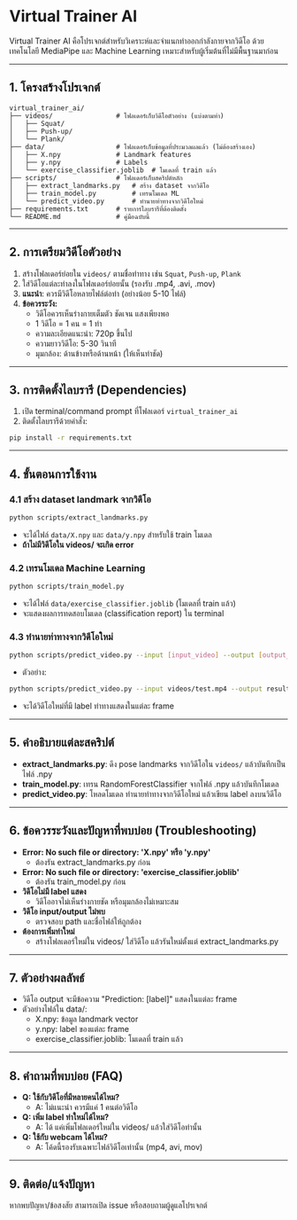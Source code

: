 # Virtual Trainer AI

Virtual Trainer AI คือโปรเจกต์สำหรับวิเคราะห์และจำแนกท่าออกกำลังกายจากวิดีโอ ด้วยเทคโนโลยี MediaPipe และ Machine Learning เหมาะสำหรับผู้เริ่มต้นที่ไม่มีพื้นฐานมาก่อน

---

## 1. โครงสร้างโปรเจกต์

```
virtual_trainer_ai/
├── videos/                # โฟลเดอร์เก็บวิดีโอตัวอย่าง (แบ่งตามท่า)
│   ├── Squat/
│   ├── Push-up/
│   └── Plank/
├── data/                  # โฟลเดอร์เก็บข้อมูลที่ประมวลผลแล้ว (ไม่ต้องสร้างเอง)
│   ├── X.npy              # Landmark features
│   ├── y.npy              # Labels
│   └── exercise_classifier.joblib  # โมเดลที่ train แล้ว
├── scripts/               # โฟลเดอร์เก็บสคริปต์หลัก
│   ├── extract_landmarks.py   # สร้าง dataset จากวิดีโอ
│   ├── train_model.py         # เทรนโมเดล ML
│   └── predict_video.py       # ทำนายท่าทางจากวิดีโอใหม่
├── requirements.txt       # รายการไลบรารีที่ต้องติดตั้ง
└── README.md              # คู่มือฉบับนี้
```

---

## 2. การเตรียมวิดีโอตัวอย่าง

1. สร้างโฟลเดอร์ย่อยใน `videos/` ตามชื่อท่าทาง เช่น `Squat`, `Push-up`, `Plank`
2. ใส่วิดีโอแต่ละท่าลงในโฟลเดอร์ย่อยนั้น (รองรับ .mp4, .avi, .mov)
3. **แนะนำ**: ควรมีวิดีโอหลายไฟล์ต่อท่า (อย่างน้อย 5-10 ไฟล์)
4. **ข้อควรระวัง:**
   - วิดีโอควรเห็นร่างกายเต็มตัว ชัดเจน แสงเพียงพอ
   - 1 วิดีโอ = 1 คน = 1 ท่า
   - ความละเอียดแนะนำ: 720p ขึ้นไป
   - ความยาววิดีโอ: 5-30 วินาที
   - มุมกล้อง: ด้านข้างหรือด้านหน้า (ให้เห็นท่าชัด)

---

## 3. การติดตั้งไลบรารี (Dependencies)

1. เปิด terminal/command prompt ที่โฟลเดอร์ `virtual_trainer_ai`
2. ติดตั้งไลบรารีด้วยคำสั่ง:

```bash
pip install -r requirements.txt
```

---

## 4. ขั้นตอนการใช้งาน

### 4.1 สร้าง dataset landmark จากวิดีโอ

```bash
python scripts/extract_landmarks.py
```

- จะได้ไฟล์ `data/X.npy` และ `data/y.npy` สำหรับใช้ train โมเดล
- **ถ้าไม่มีวิดีโอใน videos/ จะเกิด error**

### 4.2 เทรนโมเดล Machine Learning

```bash
python scripts/train_model.py
```

- จะได้ไฟล์ `data/exercise_classifier.joblib` (โมเดลที่ train แล้ว)
- จะแสดงผลการทดสอบโมเดล (classification report) ใน terminal

### 4.3 ทำนายท่าทางจากวิดีโอใหม่

```bash
python scripts/predict_video.py --input [input_video] --output [output_video]
```

- ตัวอย่าง:

```bash
python scripts/predict_video.py --input videos/test.mp4 --output results/output.mp4
```

- จะได้วิดีโอใหม่ที่มี label ท่าทางแสดงในแต่ละ frame

---

## 5. คำอธิบายแต่ละสคริปต์

- **extract_landmarks.py**: ดึง pose landmarks จากวิดีโอใน `videos/` แล้วบันทึกเป็นไฟล์ .npy
- **train_model.py**: เทรน RandomForestClassifier จากไฟล์ .npy แล้วบันทึกโมเดล
- **predict_video.py**: โหลดโมเดล ทำนายท่าทางจากวิดีโอใหม่ แล้วเขียน label ลงบนวิดีโอ

---

## 6. ข้อควรระวังและปัญหาที่พบบ่อย (Troubleshooting)

- **Error: No such file or directory: 'X.npy' หรือ 'y.npy'**
  - ต้องรัน extract_landmarks.py ก่อน
- **Error: No such file or directory: 'exercise_classifier.joblib'**
  - ต้องรัน train_model.py ก่อน
- **วิดีโอไม่มี label แสดง**
  - วิดีโออาจไม่เห็นร่างกายชัด หรือมุมกล้องไม่เหมาะสม
- **วิดีโอ input/output ไม่พบ**
  - ตรวจสอบ path และชื่อไฟล์ให้ถูกต้อง
- **ต้องการเพิ่มท่าใหม่**
  - สร้างโฟลเดอร์ใหม่ใน videos/ ใส่วิดีโอ แล้วรันใหม่ตั้งแต่ extract_landmarks.py

---

## 7. ตัวอย่างผลลัพธ์

- วิดีโอ output จะมีข้อความ "Prediction: [label]" แสดงในแต่ละ frame
- ตัวอย่างไฟล์ใน data/:
  - X.npy: ข้อมูล landmark vector
  - y.npy: label ของแต่ละ frame
  - exercise_classifier.joblib: โมเดลที่ train แล้ว

---

## 8. คำถามที่พบบ่อย (FAQ)

- **Q: ใช้กับวิดีโอที่มีหลายคนได้ไหม?**
  - A: ไม่แนะนำ ควรมีแค่ 1 คนต่อวิดีโอ
- **Q: เพิ่ม label ท่าใหม่ได้ไหม?**
  - A: ได้ แค่เพิ่มโฟลเดอร์ใหม่ใน videos/ แล้วใส่วิดีโอท่านั้น
- **Q: ใช้กับ webcam ได้ไหม?**
  - A: โค้ดนี้รองรับเฉพาะไฟล์วิดีโอเท่านั้น (mp4, avi, mov)

---

## 9. ติดต่อ/แจ้งปัญหา

หากพบปัญหา/ข้อสงสัย สามารถเปิด issue หรือสอบถามผู้ดูแลโปรเจกต์
